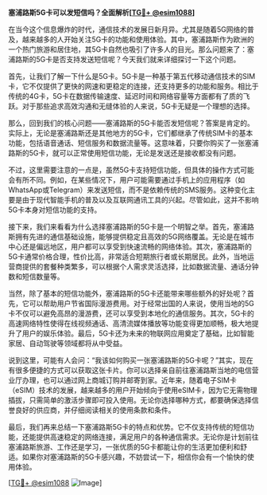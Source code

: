 **塞浦路斯5G卡可以发短信吗？全面解析[[TG💪+ @esim1088](https://t.me/s/esim1088)]**

在当今这个信息爆炸的时代，通信技术的发展日新月异。尤其是随着5G网络的普及，越来越多的人开始关注5G卡的功能和使用体验。其中，塞浦路斯作为欧洲的一个热门旅游和居住地，其5G卡自然也吸引了许多人的目光。那么问题来了：塞浦路斯的5G卡是否支持发送短信呢？今天我们就来详细探讨一下这个问题。

首先，让我们了解一下什么是5G卡。5G卡是一种基于第五代移动通信技术的SIM卡，它不仅提供了更快的网速和更稳定的连接，还支持更多的功能和服务。相比于传统的4G卡，5G卡在数据传输速度、延迟时间和网络容量等方面都有了质的飞跃。对于那些追求高效沟通和无缝体验的人来说，5G卡无疑是一个理想的选择。

那么，回到我们的核心问题——塞浦路斯的5G卡能否发短信呢？答案是肯定的。实际上，无论是塞浦路斯还是其他地方的5G卡，它们都继承了传统SIM卡的基本功能，包括语音通话、短信服务和数据流量等。这意味着，只要你购买了一张塞浦路斯的5G卡，就可以正常使用短信功能，无论是发送还是接收都没有问题。

不过，这里需要注意的一点是，虽然5G卡支持短信功能，但具体的操作方式可能会有所不同。例如，在某些情况下，用户可能需要通过手机上的应用程序（如WhatsApp或Telegram）来发送短信，而不是依赖传统的SMS服务。这种变化主要是由于现代智能手机的普及以及互联网通讯工具的兴起。尽管如此，这并不影响5G卡本身对短信功能的支持。

接下来，我们来看看为什么选择塞浦路斯的5G卡是一个明智之举。首先，塞浦路斯拥有先进的通信基础设施，能够提供稳定且高效的5G网络覆盖。无论是在城市中心还是偏远地区，用户都可以享受到快速流畅的网络体验。其次，塞浦路斯的5G卡通常价格合理，性价比高，非常适合短期旅行者或长期居民。此外，当地运营商提供的套餐种类繁多，可以根据个人需求灵活选择，比如数据流量、通话分钟数和短信数量等。

当然，除了基本的短信功能外，塞浦路斯的5G卡还能带来哪些额外的好处呢？首先，它可以帮助用户节省国际漫游费用。对于经常出国的人来说，使用当地的5G卡不仅可以避免高昂的漫游费，还可以享受到本地化的通信服务。其次，5G卡的高速网络特性使得在线视频通话、高清流媒体播放等功能变得更加顺畅，极大地提升了用户的娱乐体验。最后，5G卡还为未来的物联网应用奠定了基础，比如智能家居、自动驾驶等领域都将从中受益。

说到这里，可能有人会问：“我该如何购买一张塞浦路斯的5G卡呢？”其实，现在有很多便捷的方式可以获取这张卡片。你可以选择亲自前往塞浦路斯当地的电信营业厅办理，也可以通过网上商城订购并邮寄到家。近年来，随着电子SIM卡（eSIM）技术的发展，越来越多的用户开始倾向于使用eSIM卡，因为它无需物理插拔，只需简单的激活步骤即可投入使用。无论你选择哪种方式，都要确保选择信誉良好的供应商，并仔细阅读相关的使用条款和条件。

最后，我们再来总结一下塞浦路斯5G卡的特点和优势。它不仅支持传统的短信功能，还能提供高速稳定的网络连接，满足用户的各种通信需求。无论你是计划前往塞浦路斯旅游、工作还是学习，一张优质的5G卡都能让你的生活更加便利和舒适。如果你对塞浦路斯的5G卡感兴趣，不妨尝试一下，相信你会有一个愉快的使用体验。

[[TG💪+ @esim1088](https://t.me/s/esim1088) ![Image](https://i.postimg.cc/4NQfJmqS/Snipaste-2025-05-13-00-14-12.png)]